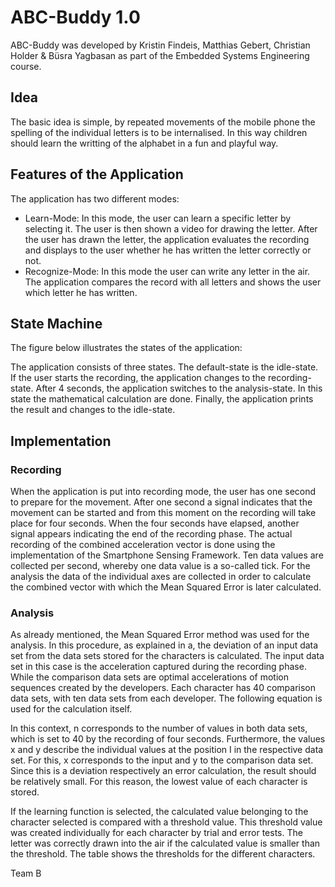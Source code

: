 # ABC-Buddy 1.0
ABC-Buddy was developed by Kristin Findeis, Matthias Gebert, Christian Holder & Büsra Yagbasan as part of the Embedded Systems Engineering course.

## Idea
The basic idea is simple, by repeated movements of the mobile phone the spelling of the individual letters is to be internalised. In this way children should learn the writting of the alphabet in a fun and playful way.


## Features of the Application
The application has two different modes:

- Learn-Mode: In this mode, the user can learn a specific letter by selecting it. The user is then shown a video for drawing the letter. After the user has drawn the letter, the application evaluates the recording and displays to the user whether he has written the letter correctly or not.
- Recognize-Mode: In this mode the user can write any letter in the air. The application compares the record with all letters and shows the user which letter he has written.

## State Machine
The figure below illustrates the states of the application:

The application consists of three states. The default-state is the idle-state. If the user starts the recording, the application changes to the recording-state. After 4 seconds, the application switches to the analysis-state. In this state the mathematical calculation are done. Finally, the application prints the result and changes to the idle-state.

## Implementation
### Recording

When the application is put into recording mode, the user has one second to prepare for the movement. After one second a signal indicates that the movement can be started and from this moment on the recording will take place for four seconds. When the four seconds have elapsed, another signal appears indicating the end of the recording phase. The actual recording of the combined acceleration vector is done using the implementation of the Smartphone Sensing Framework. Ten data values are collected per second, whereby one data value is a so-called tick. For the analysis the data of the individual axes are collected in order to calculate the combined vector with which the Mean Squared Error is later calculated.

### Analysis

As already mentioned, the Mean Squared Error method was used for the analysis. In this procedure, as explained in a, the deviation of an input data set from the data sets stored for the characters is calculated. The input data set in this case is the acceleration captured during the recording phase. While the comparison data sets are optimal accelerations of motion sequences created by the developers. Each character has 40 comparison data sets, with ten data sets from each developer. The following equation is used for the calculation itself.

In this context, n corresponds to the number of values in both data sets, which is set to 40 by the recording of four seconds. Furthermore, the values x and y describe the individual values at the position I in the respective data set. For this, x corresponds to the input and y to the comparison data set. Since this is a deviation respectively an error calculation, the result should be relatively small. For this reason, the lowest value of each character is stored.

If the learning function is selected, the calculated value belonging to the character selected is compared with a threshold value. This threshold value was created individually for each character by trial and error tests. The letter was correctly drawn into the air if the calculated value is smaller than the threshold. The table shows the thresholds for the different characters.

Team B
